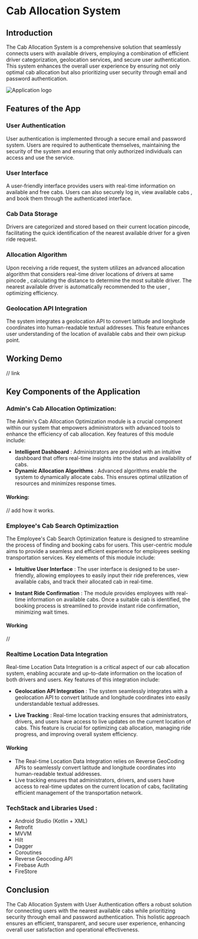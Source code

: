# Cab Allocation System

## Introduction
The Cab Allocation System is a comprehensive solution that seamlessly connects users with available drivers, employing a combination of efficient driver categorization, geolocation services, and secure user authentication. This system enhances the overall user experience by ensuring not only optimal cab allocation but also prioritizing user security through email and password authentication.

![Application logo](https://drive.google.com/file/d/11sUkHT4S6KrNjPTBapnkjopMuLS3D1cU/view?usp=sharing "Application Logo")

## Features of the App

### User Authentication

User authentication is implemented through a secure email and password system.
Users are required to authenticate themselves, maintaining the security of the system and ensuring that only authorized individuals can access and use the service.

### User Interface

A user-friendly interface provides users with real-time information on available and free cabs.
Users can also securely log in, view available cabs , and book them through the authenticated interface.

### Cab Data Storage

Drivers are categorized and stored based on their current location pincode, facilitating the quick identification of the nearest available driver for a given ride request.

### Allocation Algorithm

Upon receiving a ride request, the system utilizes an advanced allocation algorithm that considers real-time driver locations of drivers at same pincode , calculating the distance to determine the most suitable driver.
The nearest available driver is automatically recommended to the user , optimizing efficiency.


### Geolocation API Integration

The system integrates a geolocation API to convert latitude and longitude coordinates into human-readable textual addresses.
This feature enhances user understanding of the location of available cabs and their own pickup point.

## Working Demo

// link

## Key Components of the Application

### Admin's Cab Allocation Optimization:

The Admin's Cab Allocation Optimization module is a crucial component within our system that empowers administrators with advanced tools to enhance the efficiency of cab allocation. Key features of this module include:

- **Intelligent Dashboard** : Administrators are provided with an intuitive dashboard that offers real-time insights into the status and availability of cabs. 
- **Dynamic Allocation Algorithms** : Advanced algorithms enable the system to dynamically allocate cabs. This ensures optimal utilization of resources and minimizes response times.

#### Working:

// add how it works.


### Employee's Cab Search Optimizaztion
The Employee's Cab Search Optimization feature is designed to streamline the process of finding and booking cabs for users. This user-centric module aims to provide a seamless and efficient experience for employees seeking transportation services. Key elements of this module include:

- **Intuitive User Interface** : The user interface is designed to be user-friendly, allowing employees to easily input their ride preferences, view available cabs, and track their allocated cab in real-time.

- **Instant Ride Confirmation** : The module provides employees with real-time information on available cabs. Once a suitable cab is identified, the booking process is streamlined to provide instant ride confirmation, minimizing wait times.


#### Working
//


### Realtime Location Data Integration

Real-time Location Data Integration is a critical aspect of our cab allocation system, enabling accurate and up-to-date information on the location of both drivers and users. Key features of this integration include:

- **Geolocation API Integration** : The system seamlessly integrates with a geolocation API to convert latitude and longitude coordinates into easily understandable textual addresses. 

- **Live Tracking** : Real-time location tracking ensures that administrators, drivers, and users have access to live updates on the current location of cabs. This feature is crucial for optimizing cab allocation, managing ride progress, and improving overall system efficiency.

#### Working

- The Real-time Location Data Integration relies on Reverse GeoCoding APIs to seamlessly convert latitude and longitude coordinates into human-readable textual addresses.
- Live tracking ensures that administrators, drivers, and users have access to real-time updates on the current location of cabs, facilitating efficient management of the transportation network.

### TechStack and Libraries Used :

* Android Studio (Kotlin + XML)
* Retrofit
* MVVM
* Hilt
* Dagger
* Coroutines
* Reverse Geocoding API
* Firebase Auth
* FireStore

## Conclusion

The Cab Allocation System with User Authentication offers a robust solution for connecting users with the nearest available cabs while prioritizing security through email and password authentication. This holistic approach ensures an efficient, transparent, and secure user experience, enhancing overall user satisfaction and operational effectiveness.
